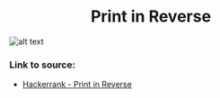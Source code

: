 <h1 align="center">Print in Reverse</h1>

![alt text](https://images2.imgbox.com/0c/bc/KtS9TyCp_o.png?raw=true)

### Link to source: 
- <a href="https://www.hackerrank.com/challenges/print-the-elements-of-a-linked-list-in-reverse/problem">Hackerrank - Print in Reverse</a>
